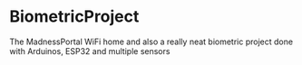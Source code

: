 # BiometricProject
The MadnessPortal WiFi home and also a really neat biometric project done with Arduinos, ESP32 and multiple sensors
